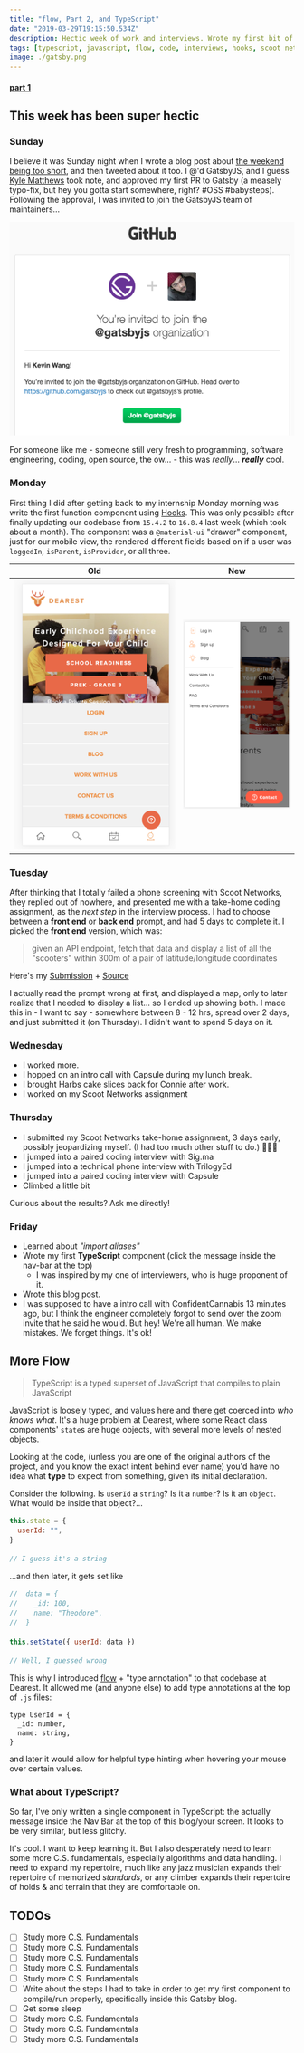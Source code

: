 ```yaml
---
title: "flow, Part 2, and TypeScript"
date: "2019-03-29T19:15:50.534Z"
description: Hectic week of work and interviews. Wrote my first bit of TypeScript. (This blog's codebase is now 96.4% JavaScript, and 3.6% TypeScript!)
tags: [typescript, javascript, flow, code, interviews, hooks, scoot networks]
image: ./gatsby.png
---
```


#### [part 1](/flow-part-1)

## This week has been super hectic

### Sunday

I believe it was Sunday night when I wrote a blog post about [the weekend being too short](/fast-weekend/), and then tweeted about it too. I @'d GatsbyJS, and I guess [Kyle Matthews](https://twitter.com/kylemathews) took note, and approved my first PR to Gatsby (a measely typo-fix, but hey you gotta start somewhere, right? #OSS #babysteps). Following the approval, I was invited to join the GatsbyJS team of maintainers...

![Gatsby invites Kevin](./gatsby.png)

For someone like me - someone still very fresh to programming, software engineering, coding, open source, the ow... - this was _really_... **_really_** cool.

### Monday

First thing I did after getting back to my internship Monday morning was write the first function component using [Hooks](https://reactjs.org/docs/hooks-intro.html). This was only possible after finally updating our codebase from `15.4.2` to `16.8.4` last week (which took about a month). The component was a `@material-ui` "drawer" component, just for our mobile view, the rendered different fields based on if a user was `loggedIn`, `isParent`, `isProvider`, or all three.

| Old                                             | New                                             |
| ----------------------------------------------- | ----------------------------------------------- |
| ![Dearest Mobile Old](./dearest-mobile-old.png) | ![Dearest Mobile New](./dearest-mobile-new.png) |

### Tuesday

After thinking that I totally failed a phone screening with Scoot Networks, they replied out of nowhere, and presented me with a take-home coding assignment, as the _next step_ in the interview process. I had to choose between a **front end** or **back end** prompt, and had 5 days to complete it. I picked the **front end** version, which was:

> given an API endpoint,
> fetch that data and display a list of all the "scooters" within 300m of a pair of latitude/longitude coordinates

Here's my [Submission](https://kevin-scoot-swe-frontend-assessment.netlify.com/) + [Source](https://github.com/thiskevinwang/scoot-swe-frontend-assessment)

I actually read the prompt wrong at first, and displayed a map, only to later realize that I needed to display a list... so I ended up showing both. I made this in - I want to say - somewhere between 8 - 12 hrs, spread over 2 days, and just submitted it (on Thursday). I didn't want to spend 5 days on it.

### Wednesday

- I worked more.
- I hopped on an intro call with Capsule during my lunch break.
- I brought Harbs cake slices back for Connie after work.
- I worked on my Scoot Networks assignment

### Thursday

- I submitted my Scoot Networks take-home assignment, 3 days early, possibly jeopardizing myself. (I had too much other stuff to do.) 🤷🏻‍♂️
- I jumped into a paired coding interview with Sig.ma
- I jumped into a technical phone interview with TrilogyEd
- I jumped into a paired coding interview with Capsule
- Climbed a little bit

Curious about the results? Ask me directly!

### Friday

- Learned about _*"import aliases"*_
- Wrote my first **TypeScript** component (click the message inside the nav-bar at the top)
  - I was inspired by my one of interviewers, who is huge proponent of it.
- Wrote this blog post.
- I was supposed to have a intro call with ConfidentCannabis 13 minutes ago, but I think the engineer completely forgot to send over the zoom invite that he said he would. But hey! We're all human. We make mistakes. We forget things. It's ok!

## More Flow

> TypeScript is a typed superset of JavaScript that compiles to plain JavaScript

JavaScript is loosely typed, and values here and there get coerced into _who knows what_. It's a huge problem at Dearest, where some React class components' `state`s are huge objects, with several more levels of nested objects.

Looking at the code, (unless you are one of the original authors of the project, and you know the exact intent behind ever name) you'd have no idea what **type** to expect from something, given its initial declaration.

Consider the following. Is `userId` a `string`? Is it a `number`? Is it an `object`. What would be inside that object?...

```js
this.state = {
  userId: "",
}

// I guess it's a string
```

...and then later, it gets set like

```js
//  data = {
//    _id: 100,
//    name: "Theodore",
//  }

this.setState({ userId: data })

// Well, I guessed wrong
```

This is why I introduced [flow](https://flow.org/) + "type annotation" to that codebase at Dearest. It allowed me (and anyone else) to add type annotations at the top of `.js` files:

```flow
type UserId = {
  _id: number,
  name: string,
}
```

and later it would allow for helpful type hinting when hovering your mouse over certain values.

### What about TypeScript?

So far, I've only written a single component in TypeScript: the actually message inside the Nav Bar at the top of this blog/your screen. It looks to be very similar, but less glitchy.

It's cool. I want to keep learning it. But I also desperately need to learn some more C.S. fundamentals, especially algorithms and data handling. I need to expand my repertoire, much like any jazz musician expands their repertoire of memorized _standards_, or any climber expands their repertoire of holds & and terrain that they are comfortable on.

## TODOs

- [ ] Study more C.S. Fundamentals
- [ ] Study more C.S. Fundamentals
- [ ] Study more C.S. Fundamentals
- [ ] Study more C.S. Fundamentals
- [ ] Study more C.S. Fundamentals
- [ ] Write about the steps I had to take in order to get my first component to compile/run properly, specifically inside this Gatsby blog.
- [ ] Get some sleep
- [ ] Study more C.S. Fundamentals
- [ ] Study more C.S. Fundamentals
- [ ] Study more C.S. Fundamentals
